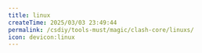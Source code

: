 ```yaml
---
title: linux
createTime: 2025/03/03 23:49:44
permalink: /csdiy/tools-must/magic/clash-core/linuxs/
icon: devicon:linux
---
```

